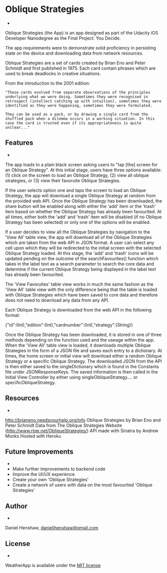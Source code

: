 # Oblique Strategies
-

Oblique Strategies (the App) is an app designed as part of the Udacity iOS Developer Nanodegree as the Final Project: You Decide.

The app requirements were to demonstrate solid proficiency in persisting state on the device and downloading data from network resources.

Oblique Strategies are a set of cards created by Brian Eno and Peter Schmidt and first published in 1975. Each card contain phrases which are used to break deadlocks in creative situations.

From the introduction to the 2001 edition:

    "These cards evolved from separate observations of the principles underlying what we were doing. Sometimes they were recognised in retrospect (intellect catching up with intuition), sometimes they were identified as they were happening, sometimes they were formulated.

    They can be used as a pack, or by drawing a single card from the shuffled pack when a dilemma occurs in a working situation. In this case the card is trusted even if its appropriateness is quite unclear..."


## Features
-
The app loads to a plain black screen asking users to "tap [the] screen for an Oblique Strategy". At this initial stage, users have three options available:
    (1) click on the screen to load an Oblique Strategy,
    (2) view all oblique strategies, or
    (3) view their favoruite Oblique Strategies.

If the user selects option one and taps the screen to load an Oblique Strategy, the app will download a single Oblique Strategy at random from the provided web API. Once the Oblique Strategy has been downloaded, the share button will be enabled along with either the 'add' item or the 'trash' item based on whether the Oblique Strategy has already been favourited. At all times, either both the 'add' and 'trash' item will be disabled (if no Oblique Strategy has been selected) or only one of the options will be enabled.

If a user decides to view all the Oblique Strategies by navigation to the 'View All' table view, the app will download all of the Oblique Strategies which are taken from the web API in JSON format. A user can select any cell upon which they will be redirected to the initial screen with the selected Oblique Strategy loaded. At this stage, the 'add' and 'trash' icons will be updated pending on the outcome of the searchFavourites() function which takes in the label text as a search parameter to search the core data and determine if the current Oblique Strategy being displayed in the label text has already been favourited.

The 'View Favoruites' table view works in much the same fashion as the 'View All' table view with the only difference being that the table is loaded with Oblique Strategies which have been saved to core data and therefore does not need to download any data from any API.

Each Oblique Strategy is downloaded from the web API in the following format:

{"id":(Int),"edition":(Int),"cardnumber":(Int),"strategy":(String)}

Once the Oblique Strategy has been downloaded, it is stored in one of three methods depending on the function used and the useage within the app. When the 'View All' table view is loaded, it downloads multiple Oblique Strategies in the form of a JSON file and saves each entry to a dictionary. At times, the home screen or initial view will download either a random Oblique Strategy or a specific Oblique Strategy. The downloaded JSON from the API is then either saved to the singleDictionary which is found in the Constants file under JSONResponseKeys. The saved information is then called in the Initial View Controller by either using singleObliqueStrategy.... or specificObliqueStrategy.


## Resources
-
http://brianeno.needsyourhelp.org/info
Oblique Strategies by Brian Eno and Peter Schmidt
Data from The Oblique Strategies Website (http://www.rtqe.net/ObliqueStrategies/)
API made with Sinatra by Andrew Monks
Hosted with Heroku


## Future Improvements
-
- Make further improvements to backend code
- Improve the UI/UX experience
- Create your own 'Oblique Strategies'
- Create a network of users with data on the most favourited 'Oblique Strategies'


## Author
-
Daniel Henshaw, danieljhenshaw@gmail.com


## License
-
WeatherApp is available under the [MIT license](https://opensource.org/licenses/MIT)
